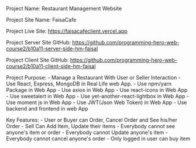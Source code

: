 Project Name: Restaurant Management Website

Project Site Name: FaisaCafe

Project Live Site: https://faisacafeclient.vercel.app

Project Server Site GitHub: https://github.com/programming-hero-web-course2/b10a11-server-side-hm-faisal

Project Client Site GitHub: https://github.com/programming-hero-web-course2/b10a11-client-side-hm-faisal

Project Purpose: 
    - Manage a Restaurant With User or Seller Interaction
        -  Use React, Express, MongoDB in Real Life web App.
        -  Use npm/yarn Package in Web App
            -  Use axios in Web App
            -  Use react-icons in Web App
            -  Use sweetalert in Web App
            -  Use yet-another-react-lightbox in Web App
            -  Use moment js in Web App
            -  Use JWT(Json Web Token) in Web App
        -  Use backend and frontend in web App

Key Features:
    - User or Buyer can Order, Cancel Order and See his/her Order
    - Sell Can Add Item, Update their items
    - Everybody cannot see anyone's item or order
    - Everybody cannot Update anyone's item 
    - Everybody cannot cancel anyone's order 
    - Only logged in user can buy item
